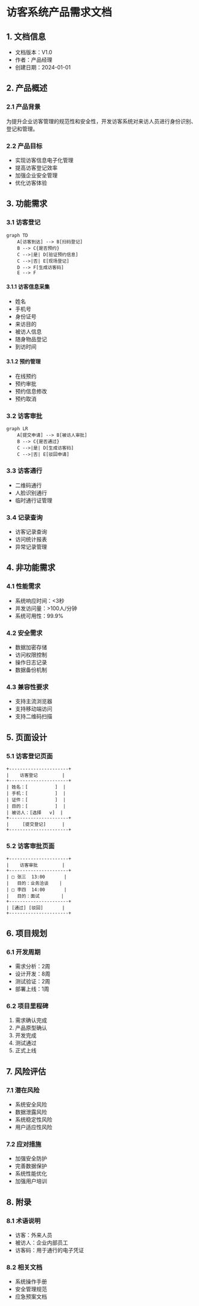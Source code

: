  # 访客系统产品需求文档

## 1. 文档信息

- 文档版本：V1.0
- 作者：产品经理
- 创建日期：2024-01-01

## 2. 产品概述

### 2.1 产品背景
为提升企业访客管理的规范性和安全性，开发访客系统对来访人员进行身份识别、登记和管理。

### 2.2 产品目标
- 实现访客信息电子化管理
- 提高访客登记效率
- 加强企业安全管理
- 优化访客体验

## 3. 功能需求

### 3.1 访客登记
```mermaid
graph TD
    A[访客到达] --> B[扫码登记]
    B --> C{是否预约}
    C -->|是| D[验证预约信息]
    C -->|否| E[现场登记]
    D --> F[生成访客码]
    E --> F
```

#### 3.1.1 访客信息采集
- 姓名
- 手机号
- 身份证号
- 来访目的
- 被访人信息
- 随身物品登记
- 到访时间

#### 3.1.2 预约管理
- 在线预约
- 预约审批
- 预约信息修改
- 预约取消

### 3.2 访客审批
```mermaid
graph LR
    A[提交申请] --> B[被访人审批]
    B --> C{是否通过}
    C -->|是| D[生成访客码]
    C -->|否| E[驳回申请]
```

### 3.3 访客通行
- 二维码通行
- 人脸识别通行
- 临时通行证管理

### 3.4 记录查询
- 访客记录查询
- 访问统计报表
- 异常记录管理

## 4. 非功能需求

### 4.1 性能需求
- 系统响应时间：<3秒
- 并发访问量：>100人/分钟
- 系统可用性：99.9%

### 4.2 安全需求
- 数据加密存储
- 访问权限控制
- 操作日志记录
- 数据备份机制

### 4.3 兼容性要求
- 支持主流浏览器
- 支持移动端访问
- 支持二维码扫描

## 5. 页面设计

### 5.1 访客登记页面
```
+----------------------+
|    访客登记         |
+----------------------+
| 姓名：[          ]  |
| 手机：[          ]  |
| 证件：[          ]  |
| 目的：[          ]  |
| 被访人：[选择   v]  |
+----------------------+
|     [提交登记]      |
+----------------------+
```

### 5.2 访客审批页面
```
+----------------------+
|    访客审批         |
+----------------------+
| □ 张三  13:00       |
|   目的：业务洽谈    |
| □ 李四  14:00       |
|   目的：面试        |
+----------------------+
| [通过] [驳回]       |
+----------------------+
```

## 6. 项目规划

### 6.1 开发周期
- 需求分析：2周
- 设计开发：8周
- 测试验证：2周
- 部署上线：1周

### 6.2 项目里程碑
1. 需求确认完成
2. 产品原型确认
3. 开发完成
4. 测试通过
5. 正式上线

## 7. 风险评估

### 7.1 潜在风险
- 系统安全风险
- 数据泄露风险
- 系统稳定性风险
- 用户适应性风险

### 7.2 应对措施
- 加强安全防护
- 完善数据保护
- 系统性能优化
- 加强用户培训

## 8. 附录

### 8.1 术语说明
- 访客：外来人员
- 被访人：企业内部员工
- 访客码：用于通行的电子凭证

### 8.2 相关文档
- 系统操作手册
- 安全管理规范
- 应急预案文档